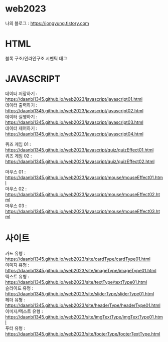 # web2023

 나의 블로그 : https://jongyung.tistory.com
 
# HTML
블록 구조/인라인구조
시멘틱 태그

# JAVASCRIPT
데이터 저장하기 : https://daanbi1345.github.io/web2023/javascript/javascript01.html  
데이터 출력하기 : https://daanbi1345.github.io/web2023/javascript/javascript02.html  
데이터 실행하기 : https://daanbi1345.github.io/web2023/javascript/javascript03.html   
데이터 제어하기 : https://daanbi1345.github.io/web2023/javascript/javascript04.html   

퀴즈 게임 01 : https://daanbi1345.github.io/web2023/javascript/quiz/quizEffect01.html   
퀴즈 게임 02 : https://daanbi1345.github.io/web2023/javascript/quiz/quizEffect02.html   




마우스 01 : https://daanbi1345.github.io/web2023/javascript/mouse/mouseEffect01.html   
마우스 02 : https://daanbi1345.github.io/web2023/javascript/mouse/mouseEffect02.html   
마우스 03 : https://daanbi1345.github.io/web2023/javascript/mouse/mouseEffect03.html

# 사이트
카드 유형 :   https://daanbi1345.github.io/web2023/site/cardType/cardType01.html   
이미지 유형 :   https://daanbi1345.github.io/web2023/site/imageType/imageType01.html   
텍스트 유형 :   https://daanbi1345.github.io/web2023/site/textType/textType01.html   
슬라이드 유형 :   https://daanbi1345.github.io/web2023/site/sliderType/sliderType01.html   
헤더 유형 : https://daanbi1345.github.io/web2023/site/headerType/headerType01.html   
이미지/텍스트 유형 : https://daanbi1345.github.io/web2023/site/imgTextType/imgTextType01.html   
푸터 유형 : https://daanbi1345.github.io/web2023/site/footerType/footerTextType.html
